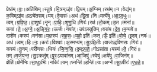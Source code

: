 

  
प्रेष्ठ॑म्।वः॒।अति॑थिम्।स्तु॒षे।मि॒त्रम्ऽइ॑व।प्रि॒यम्।अ॒ग्निम्।रथ॑म्।न।वेद्य॑म्॥  
क॒विम्ऽइ॑व।प्रऽचे॑तसम्।यम्।दे॒वासः॑।अध॑।द्वि॒ता।नि।मर्त्ये॑षु।आ॒ऽद॒धुः॥  
त्वम्।य॒वि॒ष्ठ॒।दा॒शुषः॑।नॄन्।पा॒हि॒।शृ॒णु॒धि।गिरः॑।रक्ष॑।तो॒कम्।उ॒त।त्मना॑॥  
कया॑।ते॒।अ॒ग्ने॒।अ॒ङ्गि॒रः॒।ऊर्जः॑।नपा॑त्।उप॑ऽस्तुतिम्।वरा॑य।दे॒व॒।म॒न्यवे॑॥  
दाशे॑म।कस्य॑।मन॑सा।य॒ज्ञस्य॑।स॒ह॒सः॒।य॒हो॒ इति॑।कत्।ऊँ॒ इति॑।वो॒चे॒।इ॒दम्।नमः॑॥  
अध॑।त्वम्।हि।नः॒।करः॑।विश्वाः॑।अ॒स्मभ्य॑म्।सु॒ऽक्षि॒तीः।वाज॑ऽद्रविणसः।गिरः॑॥  
कस्य॑।नू॒नम्।परी॑णसः।धियः॑।जि॒न्व॒सि॒।द॒म्ऽप॒ते॒।गोऽसा॑ता।यस्य॑।ते॒।गिरः॑॥  
तम्।म॒र्ज॒य॒न्त॒।सु॒ऽक्रतु॑म्।पु॒रः॒ऽयावा॑नम्।आ॒जिषु॑।स्वेषु॑।क्षये॑षु।वा॒जिन॑म्॥  
क्षेति॑।क्षेमे॑भिः।सा॒धुऽभिः॑।नकिः॑।यम्।घ्नन्ति॑।हन्ति॑।यः।अग्ने॑।सु॒ऽवीरः॑।ए॒ध॒ते॒॥  

